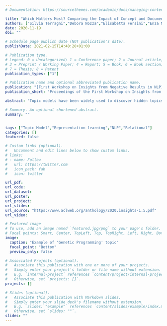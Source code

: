 ```yaml
---
# Documentation: https://sourcethemes.com/academic/docs/managing-content/

title: "Which Matters Most? Comparing the Impact of Concept and Document Relationships in Topic Models"
authors: ["Silvia Terragni","Debora Nozza","Elisabetta Fersini","Enza Messina"]
date: 2020-11-19
doi: ""

# Schedule page publish date (NOT publication's date).
publishDate: 2021-02-15T14:48:20+01:00

# Publication type.
# Legend: 0 = Uncategorized; 1 = Conference paper; 2 = Journal article;
# 3 = Preprint / Working Paper; 4 = Report; 5 = Book; 6 = Book section;
# 7 = Thesis; 8 = Patent
publication_types: ["1"]

# Publication name and optional abbreviated publication name.
publication: "[First Workshop on Insights from Negative Results in NLP](https://insights-workshop.github.io/cfp/)"
publication_short: "Proceedings of the First Workshop on Insights from Negative Results in NLP"

abstract: "Topic models have been widely used to discover hidden topics in a collection of documents. In this paper, we propose to investigate the role of two different types of relational information, i.e. document relationships and concept relationships. While exploiting the document network significantly improves topic coherence, the introduction of concepts and their relationships does not influence the results both quantitatively and qualitatively."

# Summary. An optional shortened abstract.
summary: ""


tags: ["Topic Model","Representation learning","NLP","Relational"]
categories: []
featured: false

# Custom links (optional).
#   Uncomment and edit lines below to show custom links.
# links:
# - name: Follow
#   url: https://twitter.com
#   icon_pack: fab
#   icon: twitter

url_pdf:
url_code:
url_dataset:
url_poster:
url_project:
url_slides:
url_source: "https://www.aclweb.org/anthology/2020.insights-1.5.pdf"
url_video:

# Featured image
# To use, add an image named `featured.jpg/png` to your page's folder.
# Focal points: Smart, Center, TopLeft, Top, TopRight, Left, Right, BottomLeft, Bottom, BottomRight.
image:
  caption: "Example of 'Genetic Programming' topic"
  focal_point: "Bottom"
  preview_only: false

# Associated Projects (optional).
#   Associate this publication with one or more of your projects.
#   Simply enter your project's folder or file name without extension.
#   E.g. `internal-project` references `content/project/internal-project/index.md`.
#   Otherwise, set `projects: []`.
projects: []

# Slides (optional).
#   Associate this publication with Markdown slides.
#   Simply enter your slide deck's filename without extension.
#   E.g. `slides: "example"` references `content/slides/example/index.md`.
#   Otherwise, set `slides: ""`.
slides: ""
---
```

